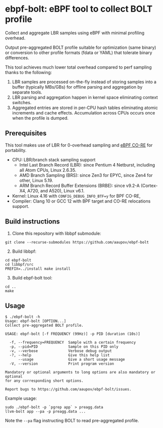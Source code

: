 # ebpf-bolt: eBPF tool to collect BOLT profile
Collect and aggregate LBR samples using eBPF with minimal profiling overhead.

Output pre-aggregated BOLT profile suitable for optimization (same binary) or conversion to other profile formats (fdata or YAML) that tolerate binary differences.

This tool achieves much lower total overhead compared to perf sampling thanks to the following:
1. LBR samples are processed on-the-fly instead of storing samples into a buffer (typically MBs/GBs) for offline parsing and aggregation by separate tools.
3. LBR parsing and aggregation happen in kernel space eliminating context switches.
4. Aggregated entries are stored in per-CPU hash tables eliminating atomic increments and cache effects. Accumulation across CPUs occurs once when the profile is dumped.

## Prerequisites
This tool makes use of LBR for 0-overhead sampling and [eBPF CO-RE](https://docs.kernel.org/bpf/libbpf/libbpf_overview.html#bpf-co-re-compile-once-run-everywhere) for portability.
- CPU: LBR/branch stack sampling support
  - Intel Last Branch Record (LBR): since Pentium 4 Netburst, including all Atom CPUs, Linux 2.6.35.
  - AMD Branch Sampling (BRS): since Zen3 for EPYC, since Zen4 for other, Linux 5.19.
  - ARM Branch Record Buffer Extensions (BRBE): since v9.2-A (Cortex-X4, A720, and A520), Linux v6.1.
- Kernel: Linux 4.16 with `CONFIG_DEBUG_INFO_BTF=y` for BPF CO-RE, 
- Compiler: Clang 10 or GCC 12 with BPF target and CO-RE relocations support.

## Build instructions
1. Clone this repository with libbpf submodule: 
```
git clone --recurse-submodules https://github.com/aaupov/ebpf-bolt
```
2. Build libbpf:
```
cd ebpf-bolt
cd libbpf/src
PREFIX=../install make install
```
3. Build ebpf-bolt tool:
```
cd ..
make
```

## Usage

```
$ ./ebpf-bolt -h
Usage: ebpf-bolt [OPTION...]
Collect pre-aggregated BOLT profile.

USAGE: ebpf-bolt [-f FREQUENCY (99Hz)] -p PID [duration (10s)]

  -f, --frequency=FREQUENCY  Sample with a certain frequency
  -p, --pid=PID              Sample on this PID only
  -v, --verbose              Verbose debug output
  -?, --help                 Give this help list
      --usage                Give a short usage message
  -V, --version              Print program version

Mandatory or optional arguments to long options are also mandatory or optional
for any corresponding short options.

Report bugs to https://github.com/aaupov/ebpf-bolt/issues.
```

Example usage:
```
sudo ./ebpf-bolt -p `pgrep app` > preagg.data
llvm-bolt app --pa -p preagg.data ...
```
Note the `--pa` flag instructing BOLT to read pre-aggregated profile.
